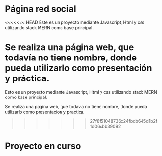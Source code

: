 # Página red social

<<<<<<< HEAD
Este es un proyecto mediante Javascript, Html y css utilizando stack MERN como base principal.

Se realiza una página web, que todavía no tiene nombre, donde pueda utilizarlo como presentación y práctica.
=======
Esto es un proyecto mediante Javascript, Html y css utilizando stack MERN como base principal.

Se realiza una pagina web, que todavia no tiene nombre, donde pueda utilizarlo como presentacion y practica.
>>>>>>> 27f8f51048736c24fbdb645d1b2f1d06cbb39092

# Proyecto en curso
